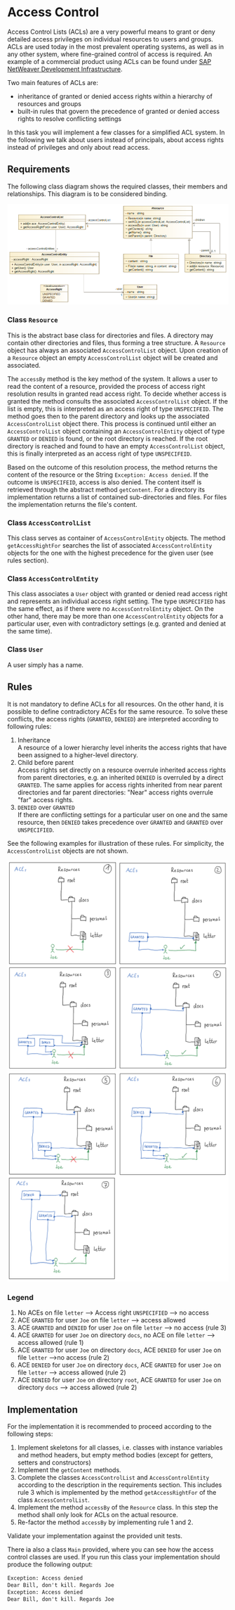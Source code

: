 # Access Control
Access Control Lists (ACLs) are a very powerful means to grant or deny detailed access privileges on individual resources to users and groups. ACLs are used today in the most prevalent operating systems, as well as in any other system, where fine-grained control of access is required. An example of a commercial product using ACLs can be found under [SAP NetWeaver Development Infrastructure](https://help.sap.com/doc/saphelp_gbt10/1.0/de-DE/21/53882f3fee0243b6c774e26ebed880/content.htm?no_cache=true).

Two main features of ACLs are:
- inheritance of granted or denied access rights within a hierarchy of resources and groups
- built-in rules that govern the precedence of granted or denied access rights to resolve conflicting settings

In this task you will implement a few classes for a simplified ACL system.
In the following we talk about users instead of principals, about access rights instead of privileges and only about read access.

## Requirements
The following class diagram shows the required classes, their members and relationships. This diagram is to be considered binding.

![Class Diagram](doc/ClassDiagram.png)

### Class `Resource`

This is the abstract base class for directories and files. A directory may contain other directories and files, thus forming a tree structure.
A `Resource` object has always an associated `AccessControlList` object. Upon creation of a `Resource` object an empty `AccessControlList` object will be created and associated.

The `accessBy` method is the key method of the system. It allows a user to read the content of a resource, provided the process of access right resolution results in granted read access right. To decide whether access is granted the method consults the associated `AccessControlList` object. If the list is empty, this is interpreted as an access right of type `UNSPECIFEID`. The method goes then to the parent directory and looks up the associated `AccessControlList` object there. This process is continued until either an `AccessControlList` object containing an `AccessControlEntity` object of type `GRANTED` or `DENIED` is found, or the root directory is reached. If the root directory is reached and found to have an empty `AccessControlList` object, this is finally interpreted as an access right of type `UNSPECIFEID`.

Based on the outcome of this resolution process, the method returns the content of the resource or the String `Exception: Access denied`. If the outcome is `UNSPECIFEID`, access is also denied.
The content itself is retrieved through the abstract method `getContent`. For a directory its implementation returns a list of contained sub-directories and files. For files the implementation returns the file's content.

### Class `AccessControlList`
This class serves as container of `AccessControlEntity` objects. The method `getAccessRightFor` searches the list of associated `AccessControlEntity` objects for the one with the highest precedence for the given user (see rules section).

### Class `AccessControlEntity`
This class associates a `User` object with granted or denied read access right and represents an individual access right setting. The type `UNSPECIFIED` has the same effect, as if there were no `AccessControlEntity` object. On the other hand, there may be more than one `AccessControlEntity` objects for a particular user, even with contradictory settings (e.g. granted and denied at the same time).

### Class `User`
A user simply has a name.

## Rules
It is not mandatory to define ACLs for all resources. On the other hand, it is possible to define contradictory ACEs for the same resource. To solve these conflicts, the access rights (`GRANTED`, `DENIED`) are interpreted according to following rules:

1. Inheritance  
A resource of a lower hierarchy level inherits the access rights that have been assigned to a higher-level directory. 
1. Child before parent  
Access rights set directly on a resource overrule inherited access rights from parent directories, e.g. an inherited `DENIED` is overruled by a direct `GRANTED`. The same applies for access rights inherited from near parent directories and far parent directories: "Near" access rights overrule "far" access rights.
1. `DENIED` over `GRANTED`  
If there are conflicting settings for a particular user on one and the same resource, then `DENIED` takes precedence over `GRANTED` and `GRANTED` over `UNSPECIFIED`.

See the following examples for illustration of these rules. For simplicity, the `AccessControlList` objects are not shown.

![Examples](doc/ExamplePart1.png) 
![Examples](doc/ExamplePart2.png)

### Legend
1. No ACEs on file `letter` --> Access right `UNSPECIFIED` --> no access
1. ACE `GRANTED` for user `Joe` on file `letter` --> access allowed
1. ACE `GRANTED` and `DENIED` for user `Joe` on file `letter` --> no access (rule 3)
1. ACE `GRANTED` for user `Joe` on directory `docs`, no ACE on file `letter` --> access allowed (rule 1)
1. ACE `GRANTED` for user `Joe` on directory `docs`, ACE `DENIED` for user `Joe` on file `letter` -->no  access (rule 2)
1. ACE `DENIED` for user `Joe` on directory `docs`, ACE `GRANTED` for user `Joe` on file `letter` --> access allowed (rule 2)
1. ACE `DENIED` for user `Joe` on directory `root`, ACE `GRANTED` for user `Joe` on directory `docs` --> access allowed (rule 2)

## Implementation
For the implementation it is recommended to proceed according to the following steps:

1. Implement skeletons for all classes, i.e. classes with instance variables and method headers, but empty method bodies (except for getters, setters and constructors)
1. Implement the `getContent` methods.
1. Complete the classes `AccessControlList` and `AccessControlEntity` according to the description in the requirements section. This includes rule 3 which is implemented by the method `getAccessRightFor` of the class `AccessControlList`.
1. Implement the method `accessBy` of the `Resource` class. In this step the method shall only look for ACLs on the actual resource.
1. Re-factor the method `accessBy` by implementing rule 1 and 2.

Validate your implementation against the provided unit tests.

There ia also a class `Main` provided, where you can see how the access control classes are used. If you run this class your implementation should produce the following output:

```
Exception: Access denied
Dear Bill, don't kill. Regards Joe
Exception: Access denied
Dear Bill, don't kill. Regards Joe
```

